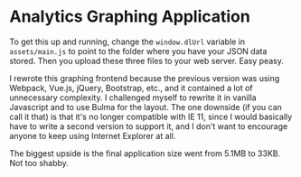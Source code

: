 # Analytics Graphing Application

To get this up and running, change the `window.dlUrl` variable in `assets/main.js` to point to the folder where you have your JSON data stored. Then you upload these three files to your web server. Easy peasy.

I rewrote this graphing frontend because the previous version was using Webpack, Vue.js, jQuery, Bootstrap, etc., and it contained a lot of unnecessary complexity. I challenged myself to rewrite it in vanilla Javascript and to use Bulma for the layout. The one downside (if you can call it that) is that it's no longer compatible with IE 11, since I would basically have to write a second version to support it, and I don't want to encourage anyone to keep using Internet Explorer at all.

The biggest upside is the final application size went from 5.1MB to 33KB. Not too shabby.